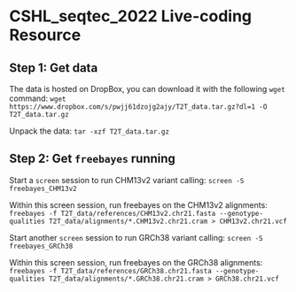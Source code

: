 # CSHL_seqtec_2022 Live-coding Resource

## Step 1: Get data

The data is hosted on DropBox, you can download it with the following `wget` command:
`wget https://www.dropbox.com/s/pwjj61dzojg2ajy/T2T_data.tar.gz?dl=1 -O T2T_data.tar.gz`

Unpack the data:
`tar -xzf T2T_data.tar.gz`


## Step 2: Get `freebayes` running

Start a `screen` session to run CHM13v2 variant calling:
`screen -S freebayes_CHM13v2`

Within this screen session, run freebayes on the CHM13v2 alignments:
`freebayes -f T2T_data/references/CHM13v2.chr21.fasta --genotype-qualities T2T_data/alignments/*.CHM13v2.chr21.cram > CHM13v2.chr21.vcf`

Start another `screen` session to run GRCh38 variant calling:
`screen -S freebayes_GRCh38`

Within this screen session, run freebayes on the GRCh38 alignments:
`freebayes -f T2T_data/references/GRCh38.chr21.fasta --genotype-qualities T2T_data/alignments/*.GRCh38.chr21.cram > GRCh38.chr21.vcf`

